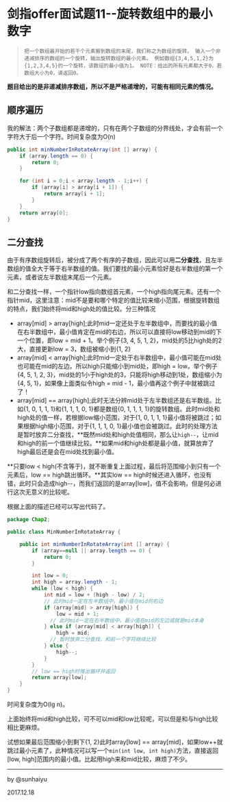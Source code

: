 # 剑指offer面试题11--旋转数组中的最小数字

> ```
> 把一个数组最开始的若干个元素搬到数组的末尾，我们称之为数组的旋转。 输入一个非递减排序的数组的一个旋转，输出旋转数组的最小元素。 例如数组{3,4,5,1,2}为{1,2,3,4,5}的一个旋转，该数组的最小值为1。 NOTE：给出的所有元素都大于0，若数组大小为0，请返回0。
> ```

**题目给出的是非递减排序数组，所以不是严格递增的，可能有相同元素的情况。**

## 顺序遍历

我的解法：两个子数组都是递增的，只有在两个子数组的分界线处，才会有前一个字符大于后一个字符。时间复杂度为O(n)

```java
public int minNumberInRotateArray(int [] array) {
  	if (array.length == 0) {
    	return 0;
  	}

  	for (int i = 0;i < array.length - 1;i++) {
    	if (array[i] > array[i + 1]) {
      		return array[i + 1];
    	}
  	}
  	return array[0];
}
```

## 二分查找

由于有序数组旋转后，被分成了两个有序的子数组，因此可以用**二分查找**，且左半数组的值全大于等于右半数组的值。我们要找的最小元素恰好是右半数组的第一个元素，或者说左半数组末尾后一个元素。

和二分查找一样，一个指针low指向数组首元素，一个high指向尾元素。还有一个指针mid，这里注意：mid不是要和哪个特定的值比较来缩小范围，根据旋转数组的特点，我们始终将mid和high处的值比较。分三种情况

- array[mid] > array[high];此时mid一定还处于左半数组中，而要找的最小值在右半数组中，最小值肯定在mid的右边，所以可以直接将low移动到mid的下一个位置，即low = mid + 1。举个例子{3, 4, 5, 1, 2}，mid处的5比high处的2大，直接更新low = 3，数组被缩小到{1, 2}
- array[mid] < array[high];此时mid一定处于右半数组中，最小值可能在mid处也可能在mid的左边。所以high只能缩小到mid处，即high = low。举个例子{4, 5, 1, 2, 3}，mid处的1小于high处的3，只能将high移动到1处，数组缩小为{4, 5, 1}，如果像上面类似令high = mid - 1，最小值再这个例子中就被跳过了！
- array[mid] == array[high];此时无法分辨mid处于左半数组还是右半数组。比如{1, 0, 1, 1, 1}和{1, 1, 1, 0, 1}都是数组{0, 1, 1, 1, 1}的旋转数组。此时mid处和high处的值一样，若根据low缩小范围，对于{1, 0, 1, 1, 1}最小值将被跳过；如果根据high缩小范围，对于{1, 1, 1, 0, 1}最小值也会被跳过。此时的处理方法是暂时放弃二分查找，**既然mid处和high处值相同，那么让`high--`，让mid和high的前一个值继续比较。**如果mid和high处都是最小值，就算放弃了high最后还是会在mid处找到最小值。

**只要low < high(不含等于)，就不断重复上面过程，最后将范围缩小到只有一个元素后，low == high跳出循环。**其实low == high时候还进入循环，也没有错，此时只会造成high--，而我们返回的是array[low]，值不会影响，但是何必进行这次无意义的比较呢。

根据上面的描述已经可以写出代码了。

```java
package Chap2;

public class MinNumberInRotateArray {

    public int minNumberInRotateArray(int [] array) {
        if (array==null || array.length == 0) {
            return 0;
        }

        int low = 0;
        int high = array.length - 1;
        while (low < high) {
            int mid = low + (high - low) / 2;
          	// 此时mid一定在左半数组中，最小值在mid的右边
            if (array[mid] > array[high]) {
                low = mid + 1;
              // 此时mid一定在右半数组中，最小值在mid的左边或就是mid本身
            } else if (array[mid] < array[high]) {
                high = mid;
              // 暂时放弃二分查找，和前一个字符继续比较
            } else {
                high--;
            }
        }
      	// low == high时推出循环并返回
        return array[low];
    }
}

```

时间复杂度为O(lg n)。

上面始终将mid和high比较，可不可以mid和low比较呢，可以但是和与high比较相比更麻烦。

试想如果最后范围缩小到剩下{1, 2}此时array[low] == array[mid]，如果low++就跳过最小元素了，此种情况可以写一个`min(int low, int high)`方法，直接返回[low, high]范围内的最小值。比起用high来和mid比较，麻烦了不少。

---

by @sunhaiyu

2017.12.18
